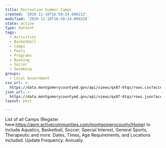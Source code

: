 ```yaml
---
title: Recreation Summer Camps
created: '2020-11-10T16:58:24.000213'
modified: '2020-11-10T16:58:24.000224'
state: active
type: dataset
tags:
  - Activities
  - Basketball
  - Camps
  - Pools
  - Programs
  - Running
  - Soccer
  - Swimming
groups:
  - Local Government
csv_url: >-
  https://data.montgomerycountymd.gov/api/views/qx87-6tqs/rows.csv?accessType=DOWNLOAD
json_url: >-
  https://data.montgomerycountymd.gov/api/views/qx87-6tqs/rows.json?accessType=DOWNLOAD
layout: post

---
```

List of all Camps (Register here:https://apm.activecommunities.com/montgomerycounty/Home)  to include Aquatics, Basketball, Soccer, Special Interest, General Sports, Therapeutic and more.    Dates, Times, Age Requirements, and Locations included.
Update Frequency:  Annually
